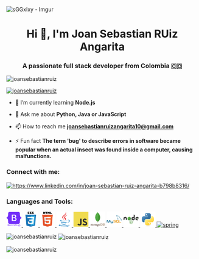 ![sGGxIxy - Imgur](https://github.com/user-attachments/assets/4b4fbb40-9be9-47b2-b42c-8fa041c685a4)

<h1 align="center">Hi 👋, I'm Joan Sebastian RUiz Angarita</h1>
<h3 align="center">A passionate full stack developer from Colombia 🇨🇴</h3>

<p align="left"> <img src="https://komarev.com/ghpvc/?username=joansebastianruiz&label=Profile%20views&color=0e75b6&style=flat" alt="joansebastianruiz" /> </p>

<p align="left"> <a href="https://github.com/ryo-ma/github-profile-trophy"><img src="https://github-profile-trophy.vercel.app/?username=joansebastianruiz" alt="joansebastianruiz" /></a> </p>

- 🌱 I’m currently learning **Node.js**

- 💬 Ask me about **Python, Java or JavaScript**

- 📫 How to reach me **joansebastianruizangarita10@gmail.com**

- ⚡ Fun fact **The term 'bug' to describe errors in software became popular when an actual insect was found inside a computer, causing malfunctions.**

<h3 align="left">Connect with me:</h3>
<p align="left">
<a href="https://www.linkedin.com/in/joan-sebastian-ruiz-angarita-b798b8316/" target="blank"><img align="center" src="https://raw.githubusercontent.com/rahuldkjain/github-profile-readme-generator/master/src/images/icons/Social/linked-in-alt.svg" alt="https://www.linkedin.com/in/joan-sebastian-ruiz-angarita-b798b8316/" height="30" width="40" /></a>
</p>

<h3 align="left">Languages and Tools:</h3>
<p align="left"> <a href="https://getbootstrap.com" target="_blank" rel="noreferrer"> <img src="https://raw.githubusercontent.com/devicons/devicon/master/icons/bootstrap/bootstrap-plain-wordmark.svg" alt="bootstrap" width="40" height="40"/> </a> <a href="https://www.w3schools.com/css/" target="_blank" rel="noreferrer"> <img src="https://raw.githubusercontent.com/devicons/devicon/master/icons/css3/css3-original-wordmark.svg" alt="css3" width="40" height="40"/> </a> <a href="https://www.w3.org/html/" target="_blank" rel="noreferrer"> <img src="https://raw.githubusercontent.com/devicons/devicon/master/icons/html5/html5-original-wordmark.svg" alt="html5" width="40" height="40"/> </a> <a href="https://www.java.com" target="_blank" rel="noreferrer"> <img src="https://raw.githubusercontent.com/devicons/devicon/master/icons/java/java-original.svg" alt="java" width="40" height="40"/> </a> <a href="https://developer.mozilla.org/en-US/docs/Web/JavaScript" target="_blank" rel="noreferrer"> <img src="https://raw.githubusercontent.com/devicons/devicon/master/icons/javascript/javascript-original.svg" alt="javascript" width="40" height="40"/> </a> <a href="https://www.mongodb.com/" target="_blank" rel="noreferrer"> <img src="https://raw.githubusercontent.com/devicons/devicon/master/icons/mongodb/mongodb-original-wordmark.svg" alt="mongodb" width="40" height="40"/> </a> <a href="https://www.mysql.com/" target="_blank" rel="noreferrer"> <img src="https://raw.githubusercontent.com/devicons/devicon/master/icons/mysql/mysql-original-wordmark.svg" alt="mysql" width="40" height="40"/> </a> <a href="https://nodejs.org" target="_blank" rel="noreferrer"> <img src="https://raw.githubusercontent.com/devicons/devicon/master/icons/nodejs/nodejs-original-wordmark.svg" alt="nodejs" width="40" height="40"/> </a> <a href="https://www.python.org" target="_blank" rel="noreferrer"> <img src="https://raw.githubusercontent.com/devicons/devicon/master/icons/python/python-original.svg" alt="python" width="40" height="40"/> </a> <a href="https://spring.io/" target="_blank" rel="noreferrer"> <img src="https://www.vectorlogo.zone/logos/springio/springio-icon.svg" alt="spring" width="40" height="40"/> </a> </p>

<p><img align="left" src="https://github-readme-stats.vercel.app/api/top-langs?username=joansebastianruiz&show_icons=true&locale=en&layout=compact" alt="joansebastianruiz" /></p>

<p>&nbsp;<img align="center" src="https://github-readme-stats.vercel.app/api?username=joansebastianruiz&show_icons=true&locale=en" alt="joansebastianruiz" /></p>

<p><img align="center" src="https://github-readme-streak-stats.herokuapp.com/?user=joansebastianruiz&" alt="joansebastianruiz" /></p>
